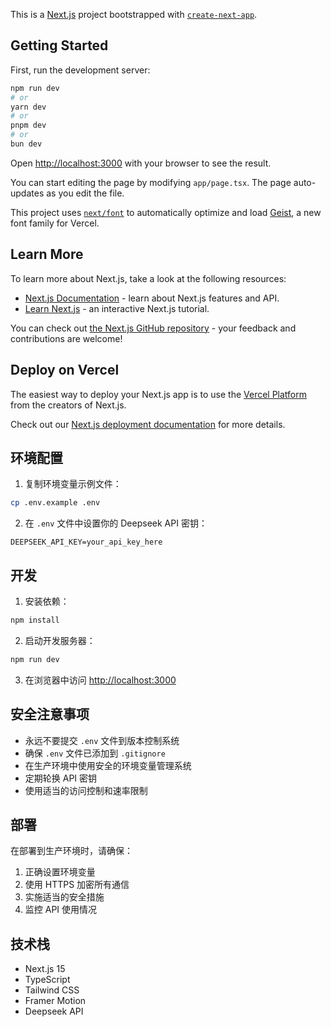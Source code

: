 This is a [Next.js](https://nextjs.org) project bootstrapped with [`create-next-app`](https://nextjs.org/docs/app/api-reference/cli/create-next-app).

## Getting Started

First, run the development server:

```bash
npm run dev
# or
yarn dev
# or
pnpm dev
# or
bun dev
```

Open [http://localhost:3000](http://localhost:3000) with your browser to see the result.

You can start editing the page by modifying `app/page.tsx`. The page auto-updates as you edit the file.

This project uses [`next/font`](https://nextjs.org/docs/app/building-your-application/optimizing/fonts) to automatically optimize and load [Geist](https://vercel.com/font), a new font family for Vercel.

## Learn More

To learn more about Next.js, take a look at the following resources:

- [Next.js Documentation](https://nextjs.org/docs) - learn about Next.js features and API.
- [Learn Next.js](https://nextjs.org/learn) - an interactive Next.js tutorial.

You can check out [the Next.js GitHub repository](https://github.com/vercel/next.js) - your feedback and contributions are welcome!

## Deploy on Vercel

The easiest way to deploy your Next.js app is to use the [Vercel Platform](https://vercel.com/new?utm_medium=default-template&filter=next.js&utm_source=create-next-app&utm_campaign=create-next-app-readme) from the creators of Next.js.

Check out our [Next.js deployment documentation](https://nextjs.org/docs/app/building-your-application/deploying) for more details.

## 环境配置

1. 复制环境变量示例文件：
```bash
cp .env.example .env
```

2. 在 `.env` 文件中设置你的 Deepseek API 密钥：
```
DEEPSEEK_API_KEY=your_api_key_here
```

## 开发

1. 安装依赖：
```bash
npm install
```

2. 启动开发服务器：
```bash
npm run dev
```

3. 在浏览器中访问 [http://localhost:3000](http://localhost:3000)

## 安全注意事项

- 永远不要提交 `.env` 文件到版本控制系统
- 确保 `.env` 文件已添加到 `.gitignore`
- 在生产环境中使用安全的环境变量管理系统
- 定期轮换 API 密钥
- 使用适当的访问控制和速率限制

## 部署

在部署到生产环境时，请确保：

1. 正确设置环境变量
2. 使用 HTTPS 加密所有通信
3. 实施适当的安全措施
4. 监控 API 使用情况

## 技术栈

- Next.js 15
- TypeScript
- Tailwind CSS
- Framer Motion
- Deepseek API
